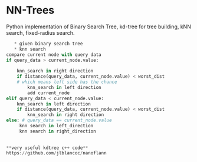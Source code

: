 # NN-Trees
Python implementation of Binary Search Tree, kd-tree for tree building, kNN search, fixed-radius search.

~~~ python
   * given binary search tree
   * knn search
compare current node with query data
if query_data > current_node.value:
    
    knn_search in right direction
    if distance(query_data, current_node.value) < worst_dist 
    # which means left side has the chance
        knn_search in left direction
        add current_node
elif query_data < current_node.value:
    knn_search in left direction
    if distance(query_data, current_node.value) < worst_dist
        knn_search in right direction
else: # query_data == current_node.value
     knn search in left_direction
     knn search in right_direction
    
  
**very useful kdtree c++ code**
https://github.com/jlblancoc/nanoflann